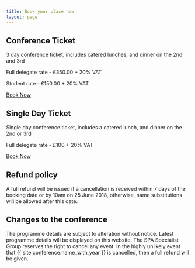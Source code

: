 ```yaml
---
title: Book your place now
layout: page
---
```


<h2>Conference Ticket</h2>
<p>3 day conference ticket, includes catered lunches, and dinner on the 2nd and 3rd</p>

<p>Full delegate rate - £350.00 + 20% VAT</p>
<p>Student rate - £150.00 + 20% VAT</p>


<p><a href="https://events.bcs.org/book/2313/ " class="cta">Book Now</a></p>



<h2>Single Day Ticket</h2>
<p>Single day conference ticket, includes a catered lunch, and dinner on the 2nd or 3rd</p>
<p>Full delegate rate - £100 + 20% VAT</p>

<p><a href="https://events.bcs.org/book/2314/ " class="cta">Book Now</a></p>

<h2>Refund policy</h2>

A full refund will be issued if a cancellation is received within 7 days of the
booking date or by 10am on 25 June 2018, otherwise, name substitutions will be
allowed after this date.

<h2>Changes to the conference</h2>
<p>The programme details are subject to alteration without notice. Latest programme details will be displayed on this website. The SPA Specialist Group reserves the right to cancel any event. In the highly unlikely event that {{ site.conference.name_with_year }} is cancelled, then a full refund will be given.</p>
